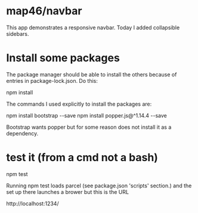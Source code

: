 # map46/navbar

This app demonstrates a responsive navbar.
Today I added collapsible sidebars.

# Install some packages

The package manager should be able to install the others
because of entries in package-lock.json. Do this:

 npm install

The commands I used explicitly to install the packages are:

 npm install bootstrap --save
 npm install popper.js@^1.14.4 --save

Bootstrap wants popper but for some reason does not install it as a
dependency.

# test it (from a cmd not a bash)

 npm test

Running npm test loads parcel (see package.json 'scripts' section.)
and the set up there launches a brower but this is the URL

 http://localhost:1234/

